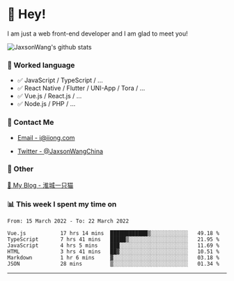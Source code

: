 # 👋 Hey!

I am just a web front-end developer and I am glad to meet you!

![JaxsonWang's github stats](https://github-readme-stats.vercel.app/api?username=JaxsonWang&&show_icons=true&&title_color=1abc9c&&icon_color=1abc9c)


### 📝 Worked language

- ✅ JavaScript / TypeScript / ...
- ✅ React Native / Flutter / UNI-App / Tora / ...
- ✅ Vue.js / React.js / ...
- ✅ Node.js / PHP / ...

### 📮 Contact Me

- [Email - i@iiong.com](mailto:i@iiong.com)

- [Twitter - @JaxsonWangChina](https://twitter.com/JaxsonWangChina)

### 🤪 Other

[📌 My Blog - 淮城一只猫](https://iiong.com)

### 📊 This week I spent my time on

<!--START_SECTION:waka-->

```text
From: 15 March 2022 - To: 22 March 2022

Vue.js           17 hrs 14 mins  ████████████▒░░░░░░░░░░░░   49.18 %
TypeScript       7 hrs 41 mins   █████▒░░░░░░░░░░░░░░░░░░░   21.95 %
JavaScript       4 hrs 5 mins    ███░░░░░░░░░░░░░░░░░░░░░░   11.69 %
HTML             3 hrs 41 mins   ██▓░░░░░░░░░░░░░░░░░░░░░░   10.51 %
Markdown         1 hr 6 mins     ▓░░░░░░░░░░░░░░░░░░░░░░░░   03.18 %
JSON             28 mins         ▒░░░░░░░░░░░░░░░░░░░░░░░░   01.34 %
```

<!--END_SECTION:waka-->

---
